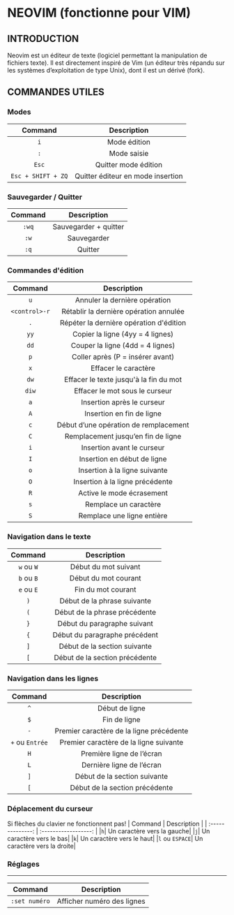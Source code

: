# NEOVIM (fonctionne pour VIM)
## INTRODUCTION
Neovim est un éditeur de texte (logiciel permettant la manipulation de fichiers texte).  Il est directement inspiré de Vim (un éditeur très répandu sur les systèmes d’exploitation de type Unix), dont il est un dérivé (fork).
## COMMANDES UTILES
### Modes
| Command          | Description          |
| :--------------: | :------------------: |
|`i`| Mode édition|
|`:`|Mode saisie|
|`Esc`|Quitter mode édition|
|`Esc + SHIFT + ZQ`|Quitter éditeur en mode insertion|
### Sauvegarder / Quitter
| Command          | Description          |
| :--------------: | :------------------: |
|`:wq`| Sauvegarder + quitter|
|`:w`| Sauvegarder|
|`:q`| Quitter|
### Commandes d'édition
| Command          | Description          |
| :--------------: | :------------------: |
|`u`|Annuler la dernière opération|
|`<control>-r`|Rétablir la dernière opération annulée|
|`.`|Répéter la dernière opération d'édition|
|`yy`|Copier la ligne (4yy = 4 lignes)|
|`dd`|Couper la ligne (4dd = 4 lignes)|
|`p`|Coller après (P = insérer avant)|
|`x`|Effacer le caractère|
|`dw`|Effacer le texte jusqu'à la fin du mot|
|`diw`|Effacer le mot sous le curseur|
|`a`|Insertion après le curseur|
|`A`|Insertion en fin de ligne|
|`c`|Début d’une opération de remplacement|
|`C`|Remplacement jusqu’en fin de ligne|
|`i`|Insertion avant le curseur|
|`I`|Insertion en début de ligne|
|`o`|Insertion à la ligne suivante|
|`O`|Insertion à la ligne précédente|
|`R`|Active le mode écrasement|
|`s`|Remplace un caractère|
|`S`|Remplace une ligne entière|
### Navigation dans le texte
| Command          | Description          |
| :--------------: | :------------------: |
|`w` ou `W`|Début du mot suivant|
|`b` ou `B`| Début du mot courant|
|`e` ou `E`| Fin du mot courant|
|`)`|Début de la phrase suivante|
|`(`|Début de la phrase précédente|
|`}`|Début du paragraphe suivant|
|`{`|Début du paragraphe précédent|
|`]`|Début de la section suivante|
|`[`|Début de la section précédente|
### Navigation dans les lignes
| Command          | Description          |
| :--------------: | :------------------: |
|`^`|Début de ligne|
|`$`|Fin de ligne|
|`-`|Premier caractère de la ligne précédente|
|`+` ou `Entrée`|Premier caractère de la ligne suivante|
|`H`|Première ligne de l’écran|
|`L`|Dernière ligne de l’écran|
|`]`|Début de la section suivante|
|`[`|Début de la section précédente|
### Déplacement du curseur
Si flèches du clavier ne fonctionnent pas!
| Command          | Description          |
| :--------------: | :------------------: |
|`h`| Un caractère vers la gauche|
|`j`| Un caractère vers le bas|
|`k`| Un caractère vers le haut|
|`l` ou `ESPACE`| Un caractère vers la droite|
### Réglages
-------------
| Command          | Description          |
| :--------------: | :------------------: |
|`:set numéro`|Afficher numéro des lignes|
